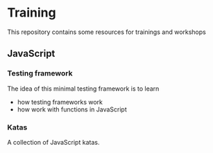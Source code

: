 # Training

This repository contains some resources for trainings and workshops

## JavaScript

### Testing framework

The idea of this minimal testing framework is to learn
* how testing frameworks work
* how work with functions in JavaScript

### Katas

A collection of JavaScript katas.
